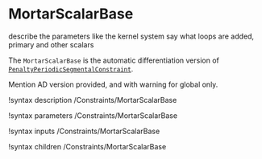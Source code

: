 # MortarScalarBase

describe the parameters like the kernel system
say what loops are added, primary and other scalars

The `MortarScalarBase` is the automatic differentiation version of [`PenaltyPeriodicSegmentalConstraint`](PenaltyPeriodicSegmentalConstraint.md).

Mention AD version provided, and with warning for global only.

!syntax description /Constraints/MortarScalarBase

!syntax parameters /Constraints/MortarScalarBase

!syntax inputs /Constraints/MortarScalarBase

!syntax children /Constraints/MortarScalarBase
